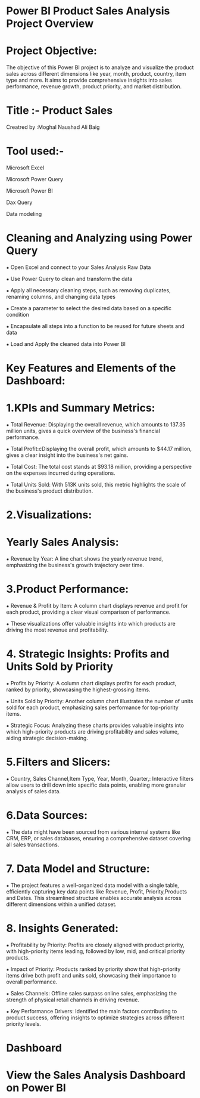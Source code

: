 # Power BI Product Sales Analysis Project Overview

# Project Objective:

The objective of this Power BI project is to analyze and visualize the product sales across different dimensions like year, month, product, country, item type and more. It aims to provide comprehensive insights into sales performance, revenue growth, product priority, and market distribution.

# Title :- Product Sales
Creatred by :Moghal Naushad Ali Baig

# Tool used:-
Microsoft Excel

Microsoft Power Query

Microsoft Power BI

Dax Query

Data modeling


# Cleaning and Analyzing using Power Query

⁕ Open Excel and connect to your Sales Analysis Raw Data

⁕ Use Power Query to clean and transform the data

⁕ Apply all necessary cleaning steps, such as removing duplicates, renaming columns, and changing data types

⁕ Create a parameter to select the desired data based on a specific condition

⁕ Encapsulate all steps into a function to be reused for future sheets and data

⁕ Load and Apply the cleaned data into Power BI

# Key Features and Elements of the Dashboard:
# 1.KPIs and Summary Metrics:

⁕ Total Revenue: Displaying the overall revenue, which amounts to 137.35 million units, gives a quick overview of the business's financial performance.

⁕ Total Profit:cDisplaying the overall profit, which amounts to $44.17 million, gives a clear insight into the business's net gains.

⁕ Total Cost: The total cost stands at $93.18 million, providing a perspective on the expenses incurred during operations.

⁕ Total Units Sold: With 513K units sold, this metric highlights the scale of the business's product distribution.

# 2.Visualizations:

# Yearly Sales Analysis:

⁕ Revenue by Year: A line chart shows the yearly revenue trend, emphasizing the business's growth trajectory over time.

# 3.Product Performance:

⁕ Revenue & Profit by Item: A column chart displays revenue and profit for each product, providing a clear visual comparison of performance.

⁕ These visualizations offer valuable insights into which products are driving the most revenue and profitability.

# 4. Strategic Insights: Profits and Units Sold by Priority

⁕ Profits by Priority: A column chart displays profits for each product, ranked by priority, showcasing the highest-grossing items.

⁕ Units Sold by Priority: Another column chart illustrates the number of units sold for each product, emphasizing sales performance for top-priority items.

⁕ Strategic Focus: Analyzing these charts provides valuable insights into which high-priority products are driving profitability and sales volume, aiding strategic decision-making.

# 5.Filters and Slicers:

⁕ Country, Sales Channel,Item Type, Year, Month, Quarter,: Interactive filters allow users to drill down into specific data points, enabling more granular analysis of sales data.

# 6.Data Sources:

⁕ The data might have been sourced from various internal systems like CRM, ERP, or sales databases, ensuring a comprehensive dataset covering all sales transactions.

# 7. Data Model and Structure:

⁕ The project features a well-organized data model with a single table, efficiently capturing key data points like Revenue, Profit, Priority,Products and Dates. This streamlined structure enables accurate analysis across different dimensions within a unified dataset.

# 8. Insights Generated:

⁕ Profitability by Priority: Profits are closely aligned with product priority, with high-priority items leading, followed by low, mid, and critical priority products.

⁕ Impact of Priority: Products ranked by priority show that high-priority items drive both profit and units sold, showcasing their importance to overall performance.

⁕ Sales Channels: Offline sales surpass online sales, emphasizing the strength of physical retail channels in driving revenue.

⁕ Key Performance Drivers: Identified the main factors contributing to product success, offering insights to optimize strategies across different priority levels.

# Dashboard

# View the Sales Analysis Dashboard on Power BI






